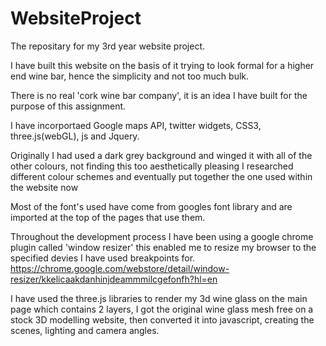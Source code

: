 # WebsiteProject
The repositary for my 3rd year website project.


I have built this website on the basis of it trying to look formal for a higher end wine bar, hence the simplicity and not too much bulk.

There is no real 'cork wine bar company', it is an idea I have built for the purpose of this assignment.

I have incorportaed Google maps API, twitter widgets, CSS3, three.js(webGL), js and Jquery.


Originally I had used a dark grey background and winged it with all of the other colours, not finding this too aesthetically pleasing I researched different colour schemes and eventually put together the one used within the website now

Most of the font's used have come from googles font library and are imported at the top of the pages that use them.


Throughout the development process I have been using a google chrome plugin called 'window resizer' this enabled me to resize my browser to the specified devies I have used breakpoints for.
https://chrome.google.com/webstore/detail/window-resizer/kkelicaakdanhinjdeammmilcgefonfh?hl=en

I have used the three.js libraries to render my 3d wine glass on the main page which contains 2 layers, I got the original wine glass mesh free on a stock 3D modelling website, then converted it into javascript, creating the scenes, lighting and camera angles.